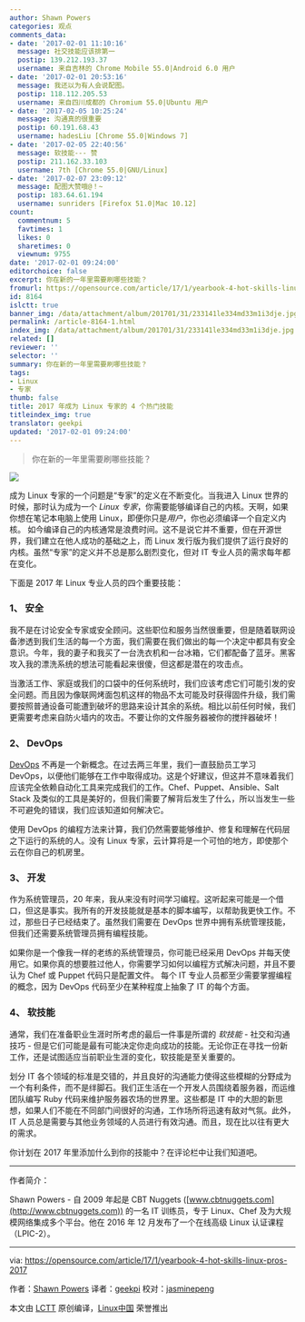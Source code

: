 ```yaml
---
author: Shawn Powers
categories: 观点
comments_data:
- date: '2017-02-01 11:10:16'
  message: 社交技能应该排第一
  postip: 139.212.193.37
  username: 来自吉林的 Chrome Mobile 55.0|Android 6.0 用户
- date: '2017-02-01 20:53:16'
  message: 我还以为有人会说配图。
  postip: 118.112.205.53
  username: 来自四川成都的 Chromium 55.0|Ubuntu 用户
- date: '2017-02-05 10:25:24'
  message: 沟通真的很重要
  postip: 60.191.68.43
  username: hadesLiu [Chrome 55.0|Windows 7]
- date: '2017-02-05 22:40:56'
  message: 软技能--- 赞
  postip: 211.162.33.103
  username: 7th [Chrome 55.0|GNU/Linux]
- date: '2017-02-07 23:09:12'
  message: 配图大赞哦@！~
  postip: 183.64.61.194
  username: sunriders [Firefox 51.0|Mac 10.12]
count:
  commentnum: 5
  favtimes: 1
  likes: 0
  sharetimes: 0
  viewnum: 9755
date: '2017-02-01 09:24:00'
editorchoice: false
excerpt: 你在新的一年里需要刷哪些技能？
fromurl: https://opensource.com/article/17/1/yearbook-4-hot-skills-linux-pros-2017
id: 8164
islctt: true
banner_img: /data/attachment/album/201701/31/233141le334md33m1i3dje.jpg
permalink: /article-8164-1.html
index_img: /data/attachment/album/201701/31/233141le334md33m1i3dje.jpg.thumb.jpg
related: []
reviewer: ''
selector: ''
summary: 你在新的一年里需要刷哪些技能？
tags:
- Linux
- 专家
thumb: false
title: 2017 年成为 Linux 专家的 4 个热门技能
titleindex_img: true
translator: geekpi
updated: '2017-02-01 09:24:00'
---
```



> 
> 你在新的一年里需要刷哪些技能？
> 
> 
> 


![](/data/attachment/album/201701/31/233141le334md33m1i3dje.jpg)


成为 Linux 专家的一个问题是“专家”的定义在不断变化。当我进入 Linux 世界的时候，那时认为成为一个 *Linux 专家*，你需要能够编译自己的内核。天啊，如果你想在笔记本电脑上使用 Linux，即便你只是*用户*，你也必须编译一个自定义内核。 如今编译自己的内核通常是浪费时间。这不是说它并不重要，但在开源世界，我们建立在他人成功的基础之上，而 Linux 发行版为我们提供了运行良好的内核。虽然“专家”的定义并不总是那么剧烈变化，但对 IT 专业人员的需求每年都在变化。


下面是 2017 年 Linux 专业人员的四个重要技能：


### 1、 安全


我不是在讨论安全专家或安全顾问。这些职位和服务当然很重要，但是随着联网设备渗透到我们生活的每一个方面，我们需要在我们做出的每一个决定中都具有安全意识。今年，我的妻子和我买了一台洗衣机和一台冰箱，它们都配备了蓝牙。黑客攻入我的漂洗系统的想法可能看起来很傻，但这都是潜在的攻击点。


当激活工作、家庭或我们的口袋中的任何系统时，我们应该考虑它们可能引发的安全问题。而且因为像联网烤面包机这样的物品不太可能及时获得固件升级，我们需要按照普通设备可能遭到破坏的思路来设计其余的系统。相比以前任何时候，我们更需要考虑来自防火墙内的攻击。不要让你的文件服务器被你的搅拌器破坏！


### 2、 DevOps


[DevOps](https://opensource.com/tags/devops) 不再是一个新概念。在过去两三年里，我们一直鼓励员工学习 DevOps，以便他们能够在工作中取得成功。这是个好建议，但这并不意味着我们应该完全依赖自动化工具来完成我们的工作。Chef、Puppet、Ansible、Salt Stack 及类似的工具是美好的，但我们需要了解背后发生了什么，所以当发生一些不可避免的错误，我们应该知道如何解决它。


使用 DevOps 的编程方法来计算，我们仍然需要能够维护、修复和理解在代码层之下运行的系统的人。没有 Linux 专家，云计算将是一个可怕的地方，即使那个云在你自己的机房里。


### 3、 开发


作为系统管理员，20 年来，我从来没有时间学习编程。这听起来可能是一个借口，但这是事实。我所有的开发技能就是基本的脚本编写，以帮助我更快工作。不过，那些日子已经结束了。虽然我们需要在 DevOps 世界中拥有系统管理技能，但我们还需要系统管理员拥有编程技能。


如果你是一个像我一样的老练的系统管理员，你可能已经采用 DevOps 并每天使用它。如果你真的想要胜过他人，你需要学习如何以编程方式解决问题，并且不要认为 Chef 或 Puppet 代码只是配置文件。 每个 IT 专业人员都至少需要掌握编程的概念，因为 DevOps 代码至少在某种程度上抽象了 IT 的每个方面。


### 4、 软技能


通常，我们在准备职业生涯时所考虑的最后一件事是所谓的 *软技能* - 社交和沟通技巧 - 但是它们可能是最有可能决定你走向成功的技能。无论你正在寻找一份新工作，还是试图适应当前职业生涯的变化，软技能是至关重要的。


划分 IT 各个领域的标准是交错的，并且良好的沟通能力使得这些模糊的分野成为一个有利条件，而不是绊脚石。我们正生活在一个开发人员围绕着服务器，而运维团队编写 Ruby 代码来维护服务器农场的世界里。这些都是 IT 中的大胆的新思想，如果人们不能在不同部门间很好的沟通，工作场所将迅速有敌对气氛。此外，IT 人员总是需要与其他业务领域的人员进行有效沟通。而且，现在比以往有更大的需求。


你计划在 2017 年里添加什么到你的技能中？在评论栏中让我们知道吧。




---


作者简介：


Shawn Powers - 自 2009 年起是 CBT Nuggets ([www.cbtnuggets.com](http://www.cbtnuggets.com)) 的一名 IT 训练员，专于 Linux、Chef 及为大规模网络集成多个平台。他在 2016 年 12 月发布了一个在线高级 Linux 认证课程（LPIC-2）。




---


via: <https://opensource.com/article/17/1/yearbook-4-hot-skills-linux-pros-2017>


作者：[Shawn Powers](https://opensource.com/users/shawnpowers) 译者：[geekpi](https://github.com/geekpi) 校对：[jasminepeng](https://github.com/jasminepeng)


本文由 [LCTT](https://github.com/LCTT/TranslateProject) 原创编译，[Linux中国](https://linux.cn/) 荣誉推出